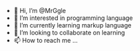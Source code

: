 - 👋 Hi, I’m @MrGgle
- 👀 I’m interested in programming language 
- 🌱 I’m currently learning markup language 
- 💞️ I’m looking to collaborate on learning 
- 📫 How to reach me ...

<!---
MrGgle/MrGgle is a ✨ special ✨ repository because its `README.md` (this file) appears on your GitHub profile.
You can click the Preview link to take a look at your changes.
--->

